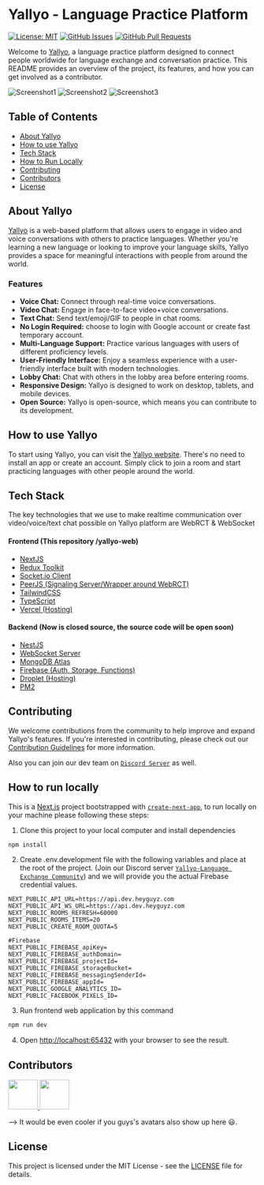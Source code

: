 # Yallyo - Language Practice Platform

[![License: MIT](https://img.shields.io/badge/License-MIT-yellow.svg)](https://opensource.org/licenses/MIT)
[![GitHub Issues](https://img.shields.io/github/issues/goffxnca/yallyo-web)](https://github.com/goffxnca/yallyo-web/issues)
[![GitHub Pull Requests](https://img.shields.io/github/issues-pr/goffxnca/yallyo-web)](https://github.com/goffxnca/yallyo-web/pulls)

Welcome to [Yallyo](https://yallyo.com), a language practice platform designed to connect people worldwide for language exchange and conversation practice. This README provides an overview of the project, its features, and how you can get involved as a contributor.

![ Screenshot1](https://yallyo.com/images/yallyo-mobile.png)
![ Screenshot2](https://yallyo.com/images/yallyo-ipad.png)
![ Screenshot3](https://yallyo.com/images/yallyo-desktop.png)

## Table of Contents

- [About Yallyo](#about-yallyo)
- [How to use Yallyo](#how-to-use-yallyo)
- [Tech Stack](#tech-stack)
- [How to Run Locally](#how-to-run-locally)
- [Contributing](#contributing)
- [Contributors](#contributors)
- [License](#license)

## About Yallyo

[Yallyo](https://yallyo.com) is a web-based platform that allows users to engage in video and voice conversations with others to practice languages. Whether you're learning a new language or looking to improve your language skills, Yallyo provides a space for meaningful interactions with people from around the world.

### Features

- **Voice Chat:** Connect through real-time voice conversations.
- **Video Chat:** Engage in face-to-face video+voice conversations.
- **Text Chat:** Send text/emoji/GIF to people in chat rooms.
- **No Login Required:** choose to login with Google account or create fast temporary account.
- **Multi-Language Support:** Practice various languages with users of different proficiency levels.
- **User-Friendly Interface:** Enjoy a seamless experience with a user-friendly interface built with modern technologies.
- **Lobby Chat:** Chat with others in the lobby area before entering rooms.
- **Responsive Design:** Yallyo is designed to work on desktop, tablets, and mobile devices.
- **Open Source:** Yallyo is open-source, which means you can contribute to its development.

## How to use Yallyo

To start using Yallyo, you can visit the [Yallyo website](https://yallyo.com). There's no need to install an app or create an account. Simply click to join a room and start practicing languages with other people around the world.

## Tech Stack

The key technologies that we use to make realtime communication over video/voice/text chat possible on Yallyo platform are WebRCT & WebSocket

#### Frontend (This repository /yallyo-web)

- [NextJS](https://nextjs.org/)
- [Redux Toolkit](https://redux-toolkit.js.org/)
- [Socket.io Client](https://socket.io/docs/v4/client-api/)
- [PeerJS (Signaling Server/Wrapper around WebRCT)](https://peerjs.com/)
- [TailwindCSS](https://tailwindcss.com/)
- [TypeScript](https://www.typescriptlang.org/)
- [Vercel (Hosting)](https://vercel.com/)

#### Backend (Now is closed source, the source code will be open soon)

- [NestJS](https://nestjs.com/)
- [WebSocket Server](https://socket.io/docs/v4/server-api/)
- [MongoDB Atlas](https://www.mongodb.com/atlas/database)
- [Firebase (Auth, Storage, Functions)](https://firebase.google.com/)
- [Droplet (Hosting)](https://www.digitalocean.com/products/droplets)
- [PM2](https://www.npmjs.com/package/pm2)

## Contributing

We welcome contributions from the community to help improve and expand Yallyo's features. If you're interested in contributing, please check out our [Contribution Guidelines](CONTRIBUTING) for more information.

Also you can join our dev team on [`Discord Server`](https://discord.gg/8DUHDk7s) as well.

## How to run locally

This is a [Next.js](https://nextjs.org/) project bootstrapped with [`create-next-app`](https://github.com/vercel/next.js/tree/canary/packages/create-next-app), to run locally on your machine please following these steps:

1. Clone this project to your local computer and install dependencies

```bash
npm install
```

2. Create .env.development file with the following variables and place at the root of the project.
   (Join our Discord server [`Yallyo-Language Exchange Community`](https://discord.gg/8DUHDk7s))
   and we will provide you the actual Firebase credential values.

```env
NEXT_PUBLIC_API_URL=https://api.dev.heyguyz.com
NEXT_PUBLIC_API_WS_URL=https://api.dev.heyguyz.com
NEXT_PUBLIC_ROOMS_REFRESH=60000
NEXT_PUBLIC_ROOMS_ITEMS=20
NEXT_PUBLIC_CREATE_ROOM_QUOTA=5

#Firebase
NEXT_PUBLIC_FIREBASE_apiKey=
NEXT_PUBLIC_FIREBASE_authDomain=
NEXT_PUBLIC_FIREBASE_projectId=
NEXT_PUBLIC_FIREBASE_storageBucket=
NEXT_PUBLIC_FIREBASE_messagingSenderId=
NEXT_PUBLIC_FIREBASE_appId=
NEXT_PUBLIC_GOOGLE_ANALYTICS_ID=
NEXT_PUBLIC_FACEBOOK_PIXELS_ID=
```

3. Run frontend web application by this command

```bash
npm run dev
```

4.  Open [http://localhost:65432](http://localhost:65432) with your browser to see the result.

## Contributors

<a href="https://github.com/goffxnca/yallyo-web/graphs/contributors">
	<img src="https://avatars.githubusercontent.com/u/71051032?v=4" width="60" class="rounded-full" />
	<img src="https://avatars.githubusercontent.com/u/116472903?s=96&v=4" width="60" class="rounded-full" />

</a>

--> It would be even cooler if you guys's avatars also show up here 😃.

## License

This project is licensed under the MIT License - see the [LICENSE](LICENSE) file for details.
